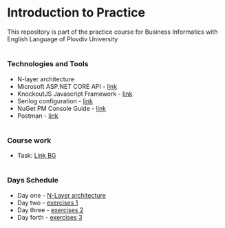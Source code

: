 # Introduction to Practice
This repository is part of the practice course for Business Informatics with English Language of Plovdiv University


# 
### Technologies and Tools
* N-layer architecture
* Microsoft ASP.NET CORE API - [link](https://docs.microsoft.com/en-us/aspnet/core/tutorials/first-web-api?view=aspnetcore-3.0&tabs=visual-studio)
* KnockoutJS Javascript Framework - [link](https://knockoutjs.com)
* Serilog configuration - [link](https://github.com/serilog/serilog/wiki/Configuration-Basics)
* NuGet PM Console Guide - [link](https://github.com/pkyurkchiev/practice-biel/tree/master/documentations/nuget-console.md)
* Postman - [link](https://www.postman.com/downloads/)


#
### Course work
* Task: [Link BG](https://github.com/pkyurkchiev/practice-biel/tree/master/cource-work/README.md)


#
### Days Schedule
* Day one - [N-Layer architecture](https://github.com/pkyurkchiev/practice-biel/tree/master/presentations/n-layer.pdf)
* Day two - [exercises 1](https://github.com/pkyurkchiev/practice-biel/tree/master/exercises/day_1)
* Day three - [exercises 2](https://github.com/pkyurkchiev/practice-biel/tree/master/exercises/day_2)
* Day forth - [exercises 3](https://github.com/pkyurkchiev/practice-biel/tree/master/exercises/day_3)
